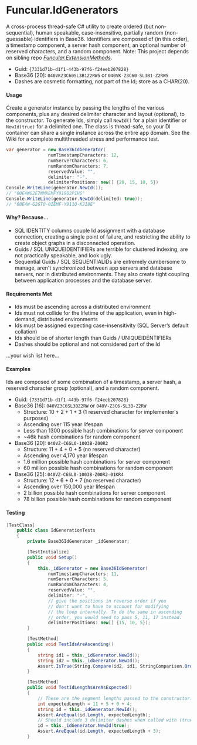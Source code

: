 # Funcular.IdGenerators

A cross-process thread-safe C# utility to create ordered (but non-sequential), human speakable, case-insensitive, partially random (non-guessable) identifiers in Base36. Identifiers are composed of (in this order), a timestamp component, a server hash component, an optional number of reserved  characters, and a random component. Note: This project depends on sibling repo *[Funcular.ExtensionMethods](https://github.com/piranout/Funcular.ExtensionMethods/ "Funcular Extension Methods")*. 

* Guid: `{7331d71b-d1f1-443b-97f6-f24eeb207828}`
* Base36 [20]: `040VKZ3C60SL3B1Z2RW5` or `040VK-Z3C60-SL3B1-Z2RW5`
* Dashes are cosmetic formatting, not part of the Id; store as a CHAR(20).
 
#### Usage
Create a generator instance by passing the lengths of the various components, plus any desired delimiter character and layout (optional), to the constructor. To generate Ids, simply call `NewId()` for a plain identifier or `NewId(true)` for a delimited one. The class is thread-safe, so your DI container can share a single instance across the entire app domain. See the Wiki for a complete multithreaded stress and performance test.

```csharp
var generator = new Base36IdGenerator(
                numTimestampCharacters: 12, 
                numServerCharacters: 6, 
                numRandomCharacters: 7, 
                reservedValue: "", 
                delimiter: "-", 
                delimiterPositions: new[] {20, 15, 10, 5})
Console.WriteLine(generator.NewId()); 
// "00E4WG2E7NMXEMFY919O2PIHS"
Console.WriteLine(generator.NewId(delimited: true));
// "00E4W-G2GTO-0IEMF-Y911Q-KJI8E"
```

#### Why? Because...
* SQL IDENTITY columns couple Id assignment with a database connection, creating a single point of failure, and restricting the ability to create object graphs in a disconnected operation.
* Guids / SQL UNIQUEIDENTIFIERs are terrible for clustered indexing, are not practically speakable, and look ugly.
* Sequential Guids / SQL SEQUENTIALIDs are extremely cumbersome to manage, aren't synchronized between app servers and database servers, nor in distributed environments. They also create tight coupling between application processes and the database server.

#### Requirements Met
* Ids must be ascending across a distributed environment
* Ids must not collide for the lifetime of the application, even in high-demand, distributed environments
* Ids must be assigned expecting case-insensitivity (SQL Server’s default collation)
* Ids should be of shorter length than Guids / UNIQUEIDENTIFIERs
* Dashes should be optional and not considered part of the Id

...your wish list here...

#### Examples
Ids are composed of some combination of a timestamp, a server hash, a reserved character group (optional), and a random component.
* Guid: `{7331d71b-d1f1-443b-97f6-f24eeb207828}`
* Base36 [16]: `040VZ3C6SL3BZ2RW` or `040V-Z3C6-SL3B-Z2RW` 
	* Structure: 10 + 2 + 1 + 3 (1 reserved character for implementer's purposes)
	* Ascending over 115 year lifespan
	* Less than 1300 possible hash combinations for server component
	* ~46k hash combinations for random component
* Base36 [20]: `040VZ-C6SL0-1003B-Z00R2`
	* Structure: 11 + 4 + 0 + 5 (no reserved character)
	* Ascending over 4,170 year lifespan
	* 1.6 million possible hash combinations for server component
	* 60 million possible hash combinations for random component
* Base36 [25]: `040VZ-C6SL0-1003B-Z00R2-01KR4`
	* Structure: 12 + 6 + 0 + 7 (no reserved character)
	* Ascending over 150,000 year lifespan
	* 2 billion possible hash combinations for server component
	* 78 billion possible hash combinations for random component


#### Testing
```csharp
[TestClass]
    public class IdGenerationTests
    {
        private Base36IdGenerator _idGenerator;

        [TestInitialize]
        public void Setup()
        {
            this._idGenerator = new Base36IdGenerator(
                numTimestampCharacters: 11,
                numServerCharacters: 5,
                numRandomCharacters: 4,
                reservedValue: "",
                delimiter: "-",
                // give the positions in reverse order if you
                // don't want to have to account for modifying
                // the loop internally. To do the same in ascending
                // order, you would need to pass 5, 11, 17 instead.
                delimiterPositions: new[] {15, 10, 5});
        }

        [TestMethod]
        public void TestIdsAreAscending()
        {
            string id1 = this._idGenerator.NewId();
            string id2 = this._idGenerator.NewId();
            Assert.IsTrue(String.Compare(id2, id1, StringComparison.OrdinalIgnoreCase) > 0);
        }

        [TestMethod]
        public void TestIdLengthsAreAsExpected()
        {
            // These are the segment lengths passed to the constructor:
            int expectedLength = 11 + 5 + 0 + 4;
            string id = this._idGenerator.NewId();
            Assert.AreEqual(id.Length, expectedLength);
            // Should include 3 delimiter dashes when called with (true):            
            id = this._idGenerator.NewId(true);
            Assert.AreEqual(id.Length, expectedLength + 3);
        }
```
